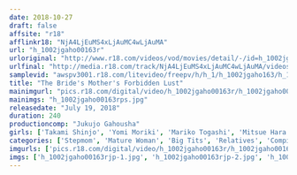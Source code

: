 ```yaml
---
date: 2018-10-27
draft: false
affsite: "r18"
afflinkr18: "NjA4LjEuMS4xLjAuMC4wLjAuMA"
url: "h_1002jgaho00163r"
urloriginal: "http://www.r18.com/videos/vod/movies/detail/-/id=h_1002jgaho00163r"
urlfinal: "http://media.r18.com/track/NjA4LjEuMS4xLjAuMC4wLjAuMA/videos/vod/movies/detail/-/id=h_1002jgaho00163r"
samplevid: "awspv3001.r18.com/litevideo/freepv/h/h_1/h_1002jgaho163/h_1002jgaho163_dmb_w.mp4"
title: "The Bride's Mother's Forbidden Lust"
mainimgurl: "pics.r18.com/digital/video/h_1002jgaho00163r/h_1002jgaho00163rps.jpg"
mainimgs: "h_1002jgaho00163rps.jpg"
releasedate: "July 19, 2018"
duration: 240
productioncomp: "Jukujo Gahousha"
girls: ['Takami Shinjo', 'Yomi Moriki', 'Mariko Togashi', 'Mitsue Hara']
categories: ['Stepmom', 'Mature Woman', 'Big Tits', 'Relatives', 'Compilation', 'Over 4 Hours']
imgurls: ['pics.r18.com/digital/video/h_1002jgaho00163r/h_1002jgaho00163rjp-1.jpg', 'pics.r18.com/digital/video/h_1002jgaho00163r/h_1002jgaho00163rjp-2.jpg', 'pics.r18.com/digital/video/h_1002jgaho00163r/h_1002jgaho00163rjp-3.jpg', 'pics.r18.com/digital/video/h_1002jgaho00163r/h_1002jgaho00163rjp-4.jpg', 'pics.r18.com/digital/video/h_1002jgaho00163r/h_1002jgaho00163rjp-5.jpg', 'pics.r18.com/digital/video/h_1002jgaho00163r/h_1002jgaho00163rjp-6.jpg', 'pics.r18.com/digital/video/h_1002jgaho00163r/h_1002jgaho00163rjp-7.jpg', 'pics.r18.com/digital/video/h_1002jgaho00163r/h_1002jgaho00163rjp-8.jpg', 'pics.r18.com/digital/video/h_1002jgaho00163r/h_1002jgaho00163rjp-9.jpg', 'pics.r18.com/digital/video/h_1002jgaho00163r/h_1002jgaho00163rjp-10.jpg', 'pics.r18.com/digital/video/h_1002jgaho00163r/h_1002jgaho00163rjp-11.jpg', 'pics.r18.com/digital/video/h_1002jgaho00163r/h_1002jgaho00163rjp-12.jpg', 'pics.r18.com/digital/video/h_1002jgaho00163r/h_1002jgaho00163rjp-13.jpg', 'pics.r18.com/digital/video/h_1002jgaho00163r/h_1002jgaho00163rjp-14.jpg', 'pics.r18.com/digital/video/h_1002jgaho00163r/h_1002jgaho00163rjp-15.jpg', 'pics.r18.com/digital/video/h_1002jgaho00163r/h_1002jgaho00163rjp-16.jpg', 'pics.r18.com/digital/video/h_1002jgaho00163r/h_1002jgaho00163rjp-17.jpg', 'pics.r18.com/digital/video/h_1002jgaho00163r/h_1002jgaho00163rjp-18.jpg', 'pics.r18.com/digital/video/h_1002jgaho00163r/h_1002jgaho00163rjp-19.jpg', 'pics.r18.com/digital/video/h_1002jgaho00163r/h_1002jgaho00163rjp-20.jpg']
imgs: ['h_1002jgaho00163rjp-1.jpg', 'h_1002jgaho00163rjp-2.jpg', 'h_1002jgaho00163rjp-3.jpg', 'h_1002jgaho00163rjp-4.jpg', 'h_1002jgaho00163rjp-5.jpg', 'h_1002jgaho00163rjp-6.jpg', 'h_1002jgaho00163rjp-7.jpg', 'h_1002jgaho00163rjp-8.jpg', 'h_1002jgaho00163rjp-9.jpg', 'h_1002jgaho00163rjp-10.jpg', 'h_1002jgaho00163rjp-11.jpg', 'h_1002jgaho00163rjp-12.jpg', 'h_1002jgaho00163rjp-13.jpg', 'h_1002jgaho00163rjp-14.jpg', 'h_1002jgaho00163rjp-15.jpg', 'h_1002jgaho00163rjp-16.jpg', 'h_1002jgaho00163rjp-17.jpg', 'h_1002jgaho00163rjp-18.jpg', 'h_1002jgaho00163rjp-19.jpg', 'h_1002jgaho00163rjp-20.jpg']
---
```

